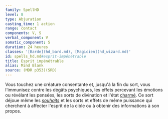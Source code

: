 ```yaml
---
family: SpellHD
level: 8
type: Abjuration
casting_time: 1 action
range: contact
components: V, S
verbal_component: V
somatic_component: S
duration: 24 heures
classes: '[Barde](hd_bard.md), [Magicien](hd_wizard.md)'
id: spells_hd.md#esprit-impénétrable
title: Esprit impénétrable
alias: Mind Blank
source: (MDR p353)(SRD)
---
```


Vous touchez une créature consentante et, jusqu'à la fin du sort, vous l'immunisez contre les dégâts psychiques, les effets percevant les émotions ou révélant les pensées, les sorts de divination et l'état [charmé](hd_conditions_charme.md). Ce sort déjoue même les _[souhaits](hd_spells_souhait.md)_ et les sorts et effets de même puissance qui cherchent à affecter l'esprit de la cible ou à obtenir des informations à son propos.

